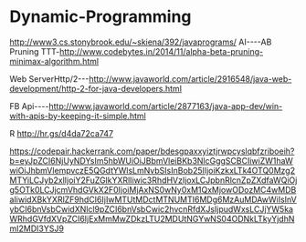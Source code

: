 # Dynamic-Programming
http://www3.cs.stonybrook.edu/~skiena/392/javaprograms/
AI----AB Pruning TTT-http://www.codebytes.in/2014/11/alpha-beta-pruning-minimax-algorithm.html

Web ServerHttp/2---http://www.javaworld.com/article/2916548/java-web-development/http-2-for-java-developers.html

FB Api----http://www.javaworld.com/article/2877163/java-app-dev/win-with-apis-by-keeping-it-simple.html

R
http://hr.gs/d4da72ca747

https://codepair.hackerrank.com/paper/bdesgpaxxyiztjrwpcyslqbfzriboeih?b=eyJpZCI6NjUyNDYsIm5hbWUiOiJBbmVleiBKb3NlcGggSCBCIiwiZW1haWwiOiJhbmVlempvczE5QGdtYWlsLmNvbSIsInBob25lIjoiKzkxLTk4OTQ0Mzg2MTYiLCJyb2xlIjoiY2FuZGlkYXRlIiwic3RhdHVzIjoxLCJpbnRlcnZpZXdfaWQiOjg5OTk0LCJjcmVhdGVkX2F0IjoiMjAxNS0wNy0xM1QxMjowODozMC4wMDBaIiwidXBkYXRlZF9hdCI6IjIwMTUtMDctMTNUMTI6MDg6MzAuMDAwWiIsInVybCI6bnVsbCwidXNlcl9pZCI6bnVsbCwic2hvcnRfdXJsIjpudWxsLCJjYW5kaWRhdGVfdXVpZCI6IjExMmMwZDkzLTU2MDUtNGYwNS04ODNkLTkyYjdhNmI2MDI3YSJ9
